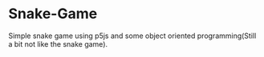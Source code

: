# Snake-Game

Simple snake game using p5js and some object oriented programming(Still a bit not like the snake game).
